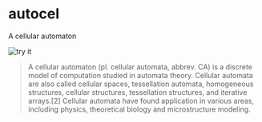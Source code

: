 # autocel
A cellular automaton

![try it](https://luissilva.eu/autocel/)

> A cellular automaton (pl. cellular automata, abbrev. CA) is a discrete model of computation studied in automata theory. Cellular automata are also called cellular spaces, tessellation automata, homogeneous structures, cellular structures, tessellation structures, and iterative arrays.[2] Cellular automata have found application in various areas, including physics, theoretical biology and microstructure modeling. 

